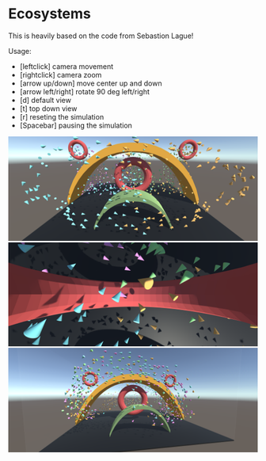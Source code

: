 # Ecosystems

This is heavily based on the code from Sebastion Lague!

Usage:
- [leftclick] camera movement
- [rightclick] camera zoom
- [arrow up/down] move center up and down
- [arrow left/right] rotate 90 deg left/right
- [d] default view
- [t] top down view
- [r] reseting the simulation
- [Spacebar] pausing the simulation

![Main Image](Images/Screenshot2.png)
![Second Image](Images/Screenshot1.png)
![Third Image](Images/Screenshot3.png)
